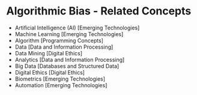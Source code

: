 # Algorithmic Bias - Related Concepts

- Artificial Intelligence (AI) [Emerging Technologies]
- Machine Learning [Emerging Technologies]
- Algorithm [Programming Concepts]
- Data [Data and Information Processing]
- Data Mining [Digital Ethics]
- Analytics [Data and Information Processing]
- Big Data [Databases and Structured Data]
- Digital Ethics [Digital Ethics]
- Biometrics [Emerging Technologies]
- Automation [Emerging Technologies]

